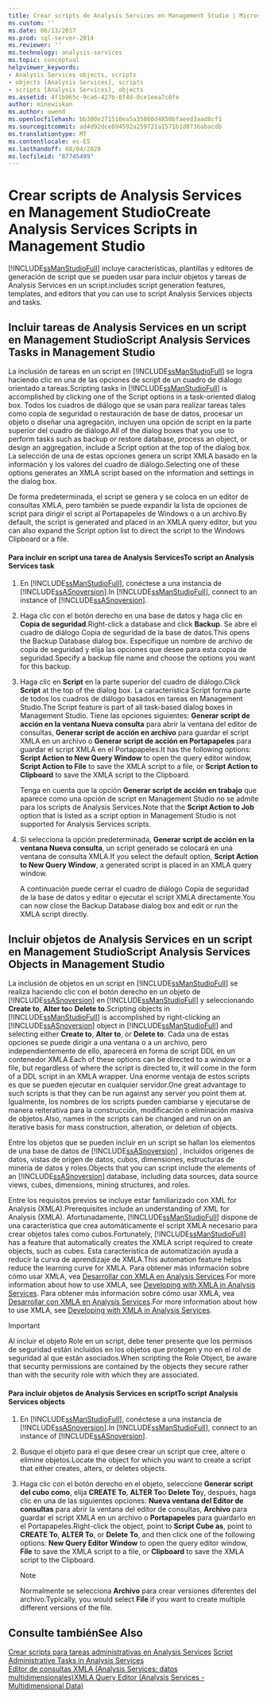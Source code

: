 ```yaml
---
title: Crear scripts de Analysis Services en Management Studio | Microsoft Docs
ms.custom: ''
ms.date: 06/13/2017
ms.prod: sql-server-2014
ms.reviewer: ''
ms.technology: analysis-services
ms.topic: conceptual
helpviewer_keywords:
- Analysis Services objects, scripts
- objects [Analysis Services], scripts
- scripts [Analysis Services], objects
ms.assetid: 4f1b965c-9ca6-427b-8f4d-0ce1eea7c0fe
author: minewiskan
ms.author: owend
ms.openlocfilehash: bb380e271510ea5a35860d4850bfaeed3aad8cf1
ms.sourcegitcommit: ad4d92dce894592a259721a1571b1d8736abacdb
ms.translationtype: MT
ms.contentlocale: es-ES
ms.lasthandoff: 08/04/2020
ms.locfileid: "87745499"
---
```

# <a name="create-analysis-services-scripts-in-management-studio"></a><span data-ttu-id="a7978-102">Crear scripts de Analysis Services en Management Studio</span><span class="sxs-lookup"><span data-stu-id="a7978-102">Create Analysis Services Scripts in Management Studio</span></span>
  [!INCLUDE[ssManStudioFull](../../includes/ssmanstudiofull-md.md)] <span data-ttu-id="a7978-103">incluye características, plantillas y editores de generación de script que se pueden usar para incluir objetos y tareas de Analysis Services en un script.</span><span class="sxs-lookup"><span data-stu-id="a7978-103">includes script generation features, templates, and editors that you can use to script Analysis Services objects and tasks.</span></span>  
  
## <a name="script-analysis-services-tasks-in-management-studio"></a><span data-ttu-id="a7978-104">Incluir tareas de Analysis Services en un script en Management Studio</span><span class="sxs-lookup"><span data-stu-id="a7978-104">Script Analysis Services Tasks in Management Studio</span></span>  
 <span data-ttu-id="a7978-105">La inclusión de tareas en un script en [!INCLUDE[ssManStudioFull](../../includes/ssmanstudiofull-md.md)] se logra haciendo clic en una de las opciones de script de un cuadro de diálogo orientado a tareas.</span><span class="sxs-lookup"><span data-stu-id="a7978-105">Scripting tasks in [!INCLUDE[ssManStudioFull](../../includes/ssmanstudiofull-md.md)] is accomplished by clicking one of the Script options in a task-oriented dialog box.</span></span> <span data-ttu-id="a7978-106">Todos los cuadros de diálogo que se usan para realizar tareas tales como copia de seguridad o restauración de base de datos, procesar un objeto o diseñar una agregación, incluyen una opción de script en la parte superior del cuadro de diálogo.</span><span class="sxs-lookup"><span data-stu-id="a7978-106">All of the dialog boxes that you use to perform tasks such as backup or restore database, process an object, or design an aggregation, include a Script option at the top of the dialog box.</span></span> <span data-ttu-id="a7978-107">La selección de una de estas opciones genera un script XMLA basado en la información y los valores del cuadro de diálogo.</span><span class="sxs-lookup"><span data-stu-id="a7978-107">Selecting one of these options generates an XMLA script based on the information and settings in the dialog box.</span></span>  
  
 <span data-ttu-id="a7978-108">De forma predeterminada, el script se genera y se coloca en un editor de consultas XMLA, pero también se puede expandir la lista de opciones de script para dirigir el script al Portapapeles de Windows o a un archivo.</span><span class="sxs-lookup"><span data-stu-id="a7978-108">By default, the script is generated and placed in an XMLA query editor, but you can also expand the Script option list to direct the script to the Windows Clipboard or a file.</span></span>  
  
#### <a name="to-script-an-analysis-services-task"></a><span data-ttu-id="a7978-109">Para incluir en script una tarea de Analysis Services</span><span class="sxs-lookup"><span data-stu-id="a7978-109">To script an Analysis Services task</span></span>  
  
1.  <span data-ttu-id="a7978-110">En [!INCLUDE[ssManStudioFull](../../includes/ssmanstudiofull-md.md)], conéctese a una instancia de [!INCLUDE[ssASnoversion](../../includes/ssasnoversion-md.md)].</span><span class="sxs-lookup"><span data-stu-id="a7978-110">In [!INCLUDE[ssManStudioFull](../../includes/ssmanstudiofull-md.md)], connect to an instance of [!INCLUDE[ssASnoversion](../../includes/ssasnoversion-md.md)].</span></span>  
  
2.  <span data-ttu-id="a7978-111">Haga clic con el botón derecho en una base de datos y haga clic en **Copia de seguridad**.</span><span class="sxs-lookup"><span data-stu-id="a7978-111">Right-click a database and click **Backup**.</span></span> <span data-ttu-id="a7978-112">Se abre el cuadro de diálogo Copia de seguridad de la base de datos.</span><span class="sxs-lookup"><span data-stu-id="a7978-112">This opens the Backup Database dialog box.</span></span> <span data-ttu-id="a7978-113">Especifique un nombre de archivo de copia de seguridad y elija las opciones que desee para esta copia de seguridad.</span><span class="sxs-lookup"><span data-stu-id="a7978-113">Specify a backup file name and choose the options you want for this backup.</span></span>  
  
3.  <span data-ttu-id="a7978-114">Haga clic en **Script** en la parte superior del cuadro de diálogo.</span><span class="sxs-lookup"><span data-stu-id="a7978-114">Click **Script** at the top of the dialog box.</span></span> <span data-ttu-id="a7978-115">La característica Script forma parte de todos los cuadros de diálogo basados en tareas en Management Studio.</span><span class="sxs-lookup"><span data-stu-id="a7978-115">The Script feature is part of all task-based dialog boxes in Management Studio.</span></span> <span data-ttu-id="a7978-116">Tiene las opciones siguientes: **Generar script de acción en la ventana Nueva consulta** para abrir la ventana del editor de consultas, **Generar script de acción en archivo** para guardar el script XMLA en un archivo o **Generar script de acción en Portapapeles** para guardar el script XMLA en el Portapapeles.</span><span class="sxs-lookup"><span data-stu-id="a7978-116">It has the following options: **Script Action to New Query Window** to open the query editor window, **Script Action to File** to save the XMLA script to a file, or **Script Action to Clipboard** to save the XMLA script to the Clipboard.</span></span>  
  
     <span data-ttu-id="a7978-117">Tenga en cuenta que la opción **Generar script de acción en trabajo** que aparece como una opción de script en Management Studio no se admite para los scripts de Analysis Services.</span><span class="sxs-lookup"><span data-stu-id="a7978-117">Note that the **Script Action to Job** option that is listed as a script option in Management Studio is not supported for Analysis Services scripts.</span></span>  
  
4.  <span data-ttu-id="a7978-118">Si selecciona la opción predeterminada, **Generar script de acción en la ventana Nueva consulta**, un script generado se colocará en una ventana de consulta XMLA.</span><span class="sxs-lookup"><span data-stu-id="a7978-118">If you select the default option, **Script Action to New Query Window**, a generated script is placed in an XMLA query window.</span></span>  
  
     <span data-ttu-id="a7978-119">A continuación puede cerrar el cuadro de diálogo Copia de seguridad de la base de datos y editar o ejecutar el script XMLA directamente.</span><span class="sxs-lookup"><span data-stu-id="a7978-119">You can now close the Backup Database dialog box and edit or run the XMLA script directly.</span></span>  
  
## <a name="script-analysis-services-objects-in-management-studio"></a><span data-ttu-id="a7978-120">Incluir objetos de Analysis Services en un script en Management Studio</span><span class="sxs-lookup"><span data-stu-id="a7978-120">Script Analysis Services Objects in Management Studio</span></span>  
 <span data-ttu-id="a7978-121">La inclusión de objetos en un script en [!INCLUDE[ssManStudioFull](../../includes/ssmanstudiofull-md.md)] se realiza haciendo clic con el botón derecho en un objeto de [!INCLUDE[ssASnoversion](../../includes/ssasnoversion-md.md)] en [!INCLUDE[ssManStudioFull](../../includes/ssmanstudiofull-md.md)] y seleccionando **Create to**, **Alter to**o **Delete to**.</span><span class="sxs-lookup"><span data-stu-id="a7978-121">Scripting objects in [!INCLUDE[ssManStudioFull](../../includes/ssmanstudiofull-md.md)] is accomplished by right-clicking an [!INCLUDE[ssASnoversion](../../includes/ssasnoversion-md.md)] object in [!INCLUDE[ssManStudioFull](../../includes/ssmanstudiofull-md.md)] and selecting either **Create to**, **Alter to**, or **Delete to**.</span></span> <span data-ttu-id="a7978-122">Cada una de estas opciones se puede dirigir a una ventana o a un archivo, pero independientemente de ello, aparecerá en forma de script DDL en un contenedor XMLA.</span><span class="sxs-lookup"><span data-stu-id="a7978-122">Each of these options can be directed to a window or a file, but regardless of where the script is directed to, it will come in the form of a DDL script in an XMLA wrapper.</span></span> <span data-ttu-id="a7978-123">Una enorme ventaja de estos scripts es que se pueden ejecutar en cualquier servidor.</span><span class="sxs-lookup"><span data-stu-id="a7978-123">One great advantage to such scripts is that they can be run against any server you point them at.</span></span> <span data-ttu-id="a7978-124">Igualmente, los nombres de los scripts pueden cambiarse y ejecutarse de manera reiterativa para la construcción, modificación o eliminación masiva de objetos.</span><span class="sxs-lookup"><span data-stu-id="a7978-124">Also, names in the scripts can be changed and run on an iterative basis for mass construction, alteration, or deletion of objects.</span></span>  
  
 <span data-ttu-id="a7978-125">Entre los objetos que se pueden incluir en un script se hallan los elementos de una base de datos de [!INCLUDE[ssASnoversion](../../includes/ssasnoversion-md.md)] , incluidos orígenes de datos, vistas de origen de datos, cubos, dimensiones, estructuras de minería de datos y roles.</span><span class="sxs-lookup"><span data-stu-id="a7978-125">Objects that you can script include the elements of an [!INCLUDE[ssASnoversion](../../includes/ssasnoversion-md.md)] database, including data sources, data source views, cubes, dimensions, mining structures, and roles.</span></span>  
  
 <span data-ttu-id="a7978-126">Entre los requisitos previos se incluye estar familiarizado con XML for Analysis (XMLA).</span><span class="sxs-lookup"><span data-stu-id="a7978-126">Prerequisites include an understanding of XML for Analysis (XMLA).</span></span> <span data-ttu-id="a7978-127">Afortunadamente, [!INCLUDE[ssManStudioFull](../../includes/ssmanstudiofull-md.md)] dispone de una característica que crea automáticamente el script XMLA necesario para crear objetos tales como cubos.</span><span class="sxs-lookup"><span data-stu-id="a7978-127">Fortunately, [!INCLUDE[ssManStudioFull](../../includes/ssmanstudiofull-md.md)] has a feature that automatically creates the XMLA script required to create objects, such as cubes.</span></span> <span data-ttu-id="a7978-128">Esta característica de automatización ayuda a reducir la curva de aprendizaje de XMLA.</span><span class="sxs-lookup"><span data-stu-id="a7978-128">This automation feature helps reduce the learning curve for XMLA.</span></span> <span data-ttu-id="a7978-129">Para obtener más información sobre cómo usar XMLA, vea [Desarrollar con XMLA en Analysis Services](../multidimensional-models-scripting-language-assl-xmla/developing-with-xmla-in-analysis-services.md).</span><span class="sxs-lookup"><span data-stu-id="a7978-129">For more information about how to use XMLA, see [Developing with XMLA in Analysis Services](../multidimensional-models-scripting-language-assl-xmla/developing-with-xmla-in-analysis-services.md).</span></span> <span data-ttu-id="a7978-130">Para obtener más información sobre cómo usar XMLA, vea [Desarrollar con XMLA en Analysis Services](../multidimensional-models-scripting-language-assl-xmla/developing-with-xmla-in-analysis-services.md).</span><span class="sxs-lookup"><span data-stu-id="a7978-130">For more information about how to use XMLA, see [Developing with XMLA in Analysis Services](../multidimensional-models-scripting-language-assl-xmla/developing-with-xmla-in-analysis-services.md).</span></span>  
  
> [!IMPORTANT]  
>  <span data-ttu-id="a7978-131">Al incluir el objeto Role en un script, debe tener presente que los permisos de seguridad están incluidos en los objetos que protegen y no en el rol de seguridad al que están asociados.</span><span class="sxs-lookup"><span data-stu-id="a7978-131">When scripting the Role Object, be aware that security permissions are contained by the objects they secure rather than with the security role with which they are associated.</span></span>  
  
#### <a name="to-script-analysis-services-objects"></a><span data-ttu-id="a7978-132">Para incluir objetos de Analysis Services en script</span><span class="sxs-lookup"><span data-stu-id="a7978-132">To script Analysis Services objects</span></span>  
  
1.  <span data-ttu-id="a7978-133">En [!INCLUDE[ssManStudioFull](../../includes/ssmanstudiofull-md.md)], conéctese a una instancia de [!INCLUDE[ssASnoversion](../../includes/ssasnoversion-md.md)].</span><span class="sxs-lookup"><span data-stu-id="a7978-133">In [!INCLUDE[ssManStudioFull](../../includes/ssmanstudiofull-md.md)], connect to an instance of [!INCLUDE[ssASnoversion](../../includes/ssasnoversion-md.md)].</span></span>  
  
2.  <span data-ttu-id="a7978-134">Busque el objeto para el que desee crear un script que cree, altere o elimine objetos.</span><span class="sxs-lookup"><span data-stu-id="a7978-134">Locate the object for which you want to create a script that either creates, alters, or deletes objects.</span></span>  
  
3.  <span data-ttu-id="a7978-135">Haga clic con el botón derecho en el objeto, seleccione **Generar script del cubo como**, elija **CREATE To**, **ALTER To**o **Delete To**y, después, haga clic en una de las siguientes opciones: **Nueva ventana del Editor de consultas** para abrir la ventana del editor de consultas, **Archivo** para guardar el script XMLA en un archivo o **Portapapeles** para guardarlo en el Portapapeles.</span><span class="sxs-lookup"><span data-stu-id="a7978-135">Right-click the object, point to **Script Cube as**, point to **CREATE To**, **ALTER To**, or **Delete To**, and then click one of the following options: **New Query Editor Window** to open the query editor window, **File** to save the XMLA script to a file, or **Clipboard** to save the XMLA script to the Clipboard.</span></span>  
  
    > [!NOTE]  
    >  <span data-ttu-id="a7978-136">Normalmente se selecciona **Archivo** para crear versiones diferentes del archivo.</span><span class="sxs-lookup"><span data-stu-id="a7978-136">Typically, you would select **File** if you want to create multiple different versions of the file.</span></span>  
  
## <a name="see-also"></a><span data-ttu-id="a7978-137">Consulte también</span><span class="sxs-lookup"><span data-stu-id="a7978-137">See Also</span></span>  
 <span data-ttu-id="a7978-138">[Crear scripts para tareas administrativas en Analysis Services](../script-administrative-tasks-in-analysis-services.md) </span><span class="sxs-lookup"><span data-stu-id="a7978-138">[Script Administrative Tasks in Analysis Services](../script-administrative-tasks-in-analysis-services.md) </span></span>  
 [<span data-ttu-id="a7978-139">Editor de consultas XMLA &#40;Analysis Services: datos multidimensionales&#41;</span><span class="sxs-lookup"><span data-stu-id="a7978-139">XMLA Query Editor &#40;Analysis Services - Multidimensional Data&#41;</span></span>](../xmla-query-editor-analysis-services-multidimensional-data.md)  
  
  
